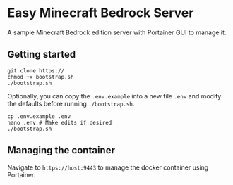 # Easy Minecraft Bedrock Server
A sample Minecraft Bedrock edition server with Portainer GUI to manage it.

## Getting started
```shell
git clone https://
chmod +x bootstrap.sh
./bootstrap.sh
```
Optionally, you can copy the `.env.example` into a new file `.env` and modify the defaults before running `./bootstrap.sh`.
```shell
cp .env.example .env
nano .env # Make edits if desired
./bootstrap.sh
```
## Managing the container 
Navigate to `https://host:9443` to manage the docker container using Portainer. 